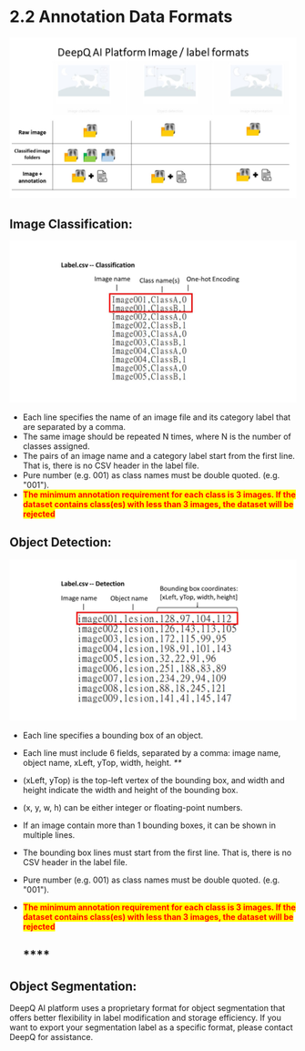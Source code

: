 # 2.2 Annotation Data Formats

![](../.gitbook/assets/label-format.jpg)

## Image Classification:

![](<../.gitbook/assets/labelcsv1 (1).jpg>)

* Each line specifies the name of an image file and its category label that are separated by a comma.
* The same image should be repeated N times, where N is the number of classes assigned.
* The pairs of an image name and a category label start from the first line. That is, there is no CSV header in the label file.
* Pure number (e.g. 001) as class names must be double quoted. (e.g. "001").
* <mark style="color:red;">**The minimum annotation requirement for each class is 3 images. If the dataset contains class(es) with less than 3 images, the dataset will be rejected**</mark>

## Object Detection:

![](../.gitbook/assets/labelcsv2.jpg)

* Each line specifies a bounding box of an object.
* Each line must include 6 fields, separated by a comma: image name, object name, xLeft, yTop, width, height. _\*\*_
* (xLeft, yTop) is the top-left vertex of the bounding box, and width and height indicate the width and height of the bounding box.
* (x, y, w, h) can be either integer or floating-point numbers.
* If an image contain more than 1 bounding boxes, it can be shown in multiple lines.
* The bounding box lines must start from the first line. That is, there is no CSV header in the label file.
* Pure number (e.g. 001) as class names must be double quoted. (e.g. "001").
*   <mark style="color:red;">**The minimum annotation requirement for each class is 3 images. If the dataset contains class(es) with less than 3 images, the dataset will be rejected**</mark>

    ## ****

## Object Segmentation:

DeepQ AI platform uses a proprietary format for object segmentation that offers better flexibility in label modification and storage efficiency. If you want to export your segmentation label as a specific format, please contact DeepQ for assistance.
